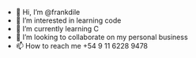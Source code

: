 - 👋 Hi, I’m @frankdile
- 👀 I’m interested in learning code
- 🌱 I’m currently learning C
- 💞️ I’m looking to collaborate on my personal business
- 📫 How to reach me +54 9 11 6228 9478

<!---
frankdile/frankdile is a ✨ special ✨ repository because its `README.md` (this file) appears on your GitHub profile.
You can click the Preview link to take a look at your changes.
--->
